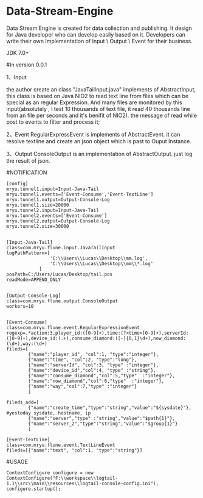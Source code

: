 # Data-Stream-Engine

Data Stream Engine is created for data collection and publishing.
It design for Java developer who can develop easily based on it. 
Developers can write their own Implementation of Input \ Output \ Event for their business. 


JDK 7.0+


#In version 0.0.1

1、Input

the author create an class "JavaTailInput.java" implements of AbstractInput, 
this class is based on Java NIO2 to read text line from files which can be special as an regular Expression. 
And many files are monitored by this input(absolutely , 
I test 10 thousands of text file, it read 40 thousands line from an file per seconds and it's benifit of NIO2).
the message of read while post to events to filter and process it;

2、Event
RegularExpressEvent is implements of AbstractEvent. 
it can resolve textline and create an json object which is past to Ouput Instance.

3、Output
ConsoleOutput is an implementation of AbstractOutput. just log the result of json. 

#NOTIFICATION
```
[config]
mryu.tunnel1.input=Input-Java-Tail
mryu.tunnel1.events=['Event-Consume','Event-TextLine']
mryu.tunnel1.output=Output-Console-Log
mryu.tunnel1.size=20000
mryu.tunnel2.input=Input-Java-Tail
mryu.tunnel2.events=['Event-Consume']
mryu.tunnel2.output=Output-Console-Log
mryu.tunnel2.size=30000


[Input-Java-Tail]
class=com.mryu.flune.input.JavaTailInput
logPathPattern=[
				'C:\\Users\\Lucas\\Desktop\\mm.log',
				'C:\\Users\\Lucas\\Desktop\\mm\\*.log'
			]
posPath=C:/Users/Lucas/Desktop/tail.pos		
readMode=APPEND_ONLY


[Output-Console-Log]
class=com.mryu.flune.output.ConsoleOutput
workers=10


[Event-Consume]
class=com.mryu.flune.event.RegularExpressionEvent
regexp=.*action:3,player_id:([0-9]+),time:(?<time>[0-9]+),serverId:([0-9]+),device_id:(.+),consume_diamond:([-]{0,1}\d+),now_diamond:(\d+),way:(\d+)
fileds=[
		{"name":"player_id", "col":1, "type":"integer"},
		{"name":"time", "col":2, "type":"long"},
		{"name":"serverId", "col":3, "type" :"integer"},
		{"name":"device_id","col":4, "type" :"string"},
		{"name":"consume_diamond","col":5,"type"  :"integer"},
		{"name":"now_diamond","col":6,"type"  :"integer"},
		{"name":"way","col":7,"type" :"integer"}
		]
	
fileds_add=[
		{"name":"create_time","type":"string","value":"${sysdate}"},			#yestoday sysdate, hostname, ip
		{"name":"server","type" :"string","value":"$path{1}"},
		{"name":"server_2","type":"string","value":"$group{1}"}
		]

[Event-TextLine]
class=com.mryu.flune.event.TextLineEvent
fileds=[{"name":"text", "col":1, "type":"string"}]
```


#USAGE
```
ContextConfigure configure = new ContextConfigure("F:\\workspace\\logtail-1.1\\src\\main\\resources\\logtail-console-config.ini");
configure.startup();
```
